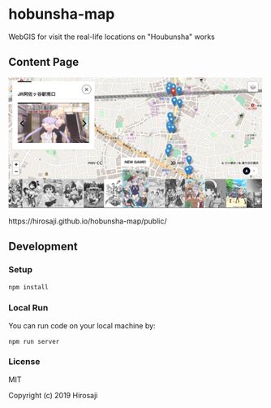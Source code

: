 # hobunsha-map

WebGIS for visit the real-life locations on "Houbunsha" works

## Content Page

<a href="https://hirosaji.github.io/hobunsha-map/public/"><img src="./public/img/OGimg.png" width="500px"></a>
<p>https://hirosaji.github.io/hobunsha-map/public/</p>

## Development

### Setup

```
npm install
```

### Local Run

You can run code on your local machine by:

```
npm run server
```

### License
MIT

Copyright (c) 2019 Hirosaji
